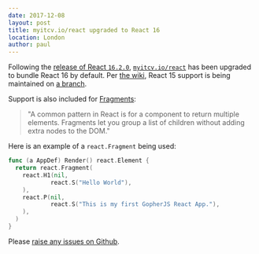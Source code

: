 ```yaml
---
date: 2017-12-08
layout: post
title: myitcv.io/react upgraded to React 16
location: London
author: paul
---
```


Following the [release of React `16.2.0`](https://reactjs.org/blog/2017/11/28/react-v16.2.0-fragment-support.html),
[`myitcv.io/react`](https://myitcv.io/react) has been upgraded to bundle React 16 by default. Per [the
wiki](https://github.com/myitcv/react/wiki), React 15 support is being maintained on [a
branch](https://github.com/myitcv/react/tree/react_15).

Support is also included for [Fragments](https://reactjs.org/docs/fragments.html):

> "A common pattern in React is for a
component to return multiple elements. Fragments let you group a list of children without adding extra nodes to the
DOM."

Here is an example of a `react.Fragment` being used:

```go
func (a AppDef) Render() react.Element {
  return react.Fragment(
    react.H1(nil,
            react.S("Hello World"),
    ),
    react.P(nil,
            react.S("This is my first GopherJS React App."),
    ),
  )
}
```

Please [raise any issues on Github](https://github.com/myitcv/react/issues).
